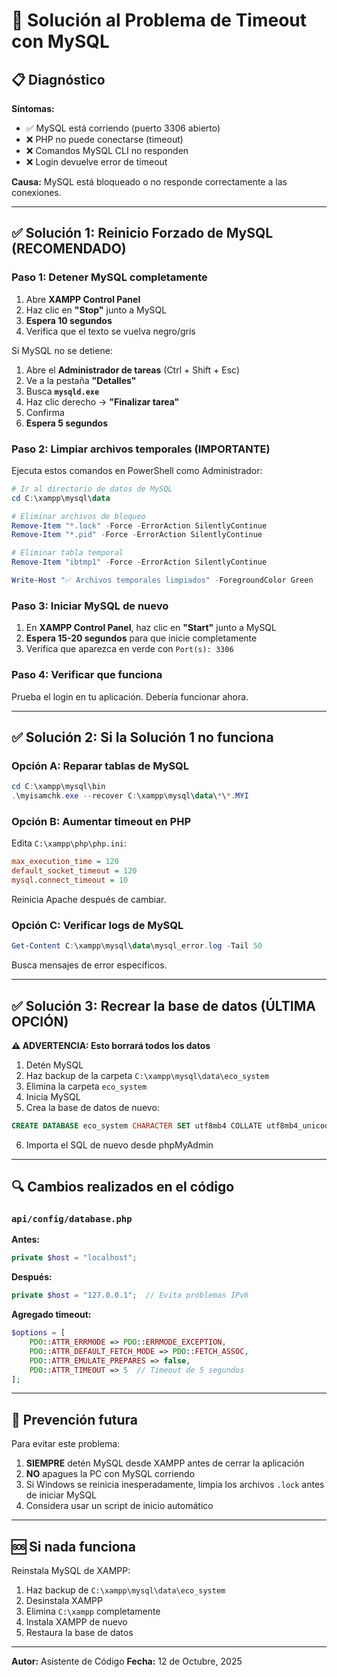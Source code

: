 # 🔧 Solución al Problema de Timeout con MySQL

## 📋 Diagnóstico

**Síntomas:**

- ✅ MySQL está corriendo (puerto 3306 abierto)
- ❌ PHP no puede conectarse (timeout)
- ❌ Comandos MySQL CLI no responden
- ❌ Login devuelve error de timeout

**Causa:** MySQL está bloqueado o no responde correctamente a las conexiones.

---

## ✅ Solución 1: Reinicio Forzado de MySQL (RECOMENDADO)

### Paso 1: Detener MySQL completamente

1. Abre **XAMPP Control Panel**
2. Haz clic en **"Stop"** junto a MySQL
3. **Espera 10 segundos**
4. Verifica que el texto se vuelva negro/gris

Si MySQL no se detiene:

1. Abre el **Administrador de tareas** (Ctrl + Shift + Esc)
2. Ve a la pestaña **"Detalles"**
3. Busca **`mysqld.exe`**
4. Haz clic derecho → **"Finalizar tarea"**
5. Confirma
6. **Espera 5 segundos**

### Paso 2: Limpiar archivos temporales (IMPORTANTE)

Ejecuta estos comandos en PowerShell como Administrador:

```powershell
# Ir al directorio de datos de MySQL
cd C:\xampp\mysql\data

# Eliminar archivos de bloqueo
Remove-Item "*.lock" -Force -ErrorAction SilentlyContinue
Remove-Item "*.pid" -Force -ErrorAction SilentlyContinue

# Eliminar tabla temporal
Remove-Item "ibtmp1" -Force -ErrorAction SilentlyContinue

Write-Host "✅ Archivos temporales limpiados" -ForegroundColor Green
```

### Paso 3: Iniciar MySQL de nuevo

1. En **XAMPP Control Panel**, haz clic en **"Start"** junto a MySQL
2. **Espera 15-20 segundos** para que inicie completamente
3. Verifica que aparezca en verde con `Port(s): 3306`

### Paso 4: Verificar que funciona

Prueba el login en tu aplicación. Debería funcionar ahora.

---

## ✅ Solución 2: Si la Solución 1 no funciona

### Opción A: Reparar tablas de MySQL

```powershell
cd C:\xampp\mysql\bin
.\myisamchk.exe --recover C:\xampp\mysql\data\*\*.MYI
```

### Opción B: Aumentar timeout en PHP

Edita `C:\xampp\php\php.ini`:

```ini
max_execution_time = 120
default_socket_timeout = 120
mysql.connect_timeout = 10
```

Reinicia Apache después de cambiar.

### Opción C: Verificar logs de MySQL

```powershell
Get-Content C:\xampp\mysql\data\mysql_error.log -Tail 50
```

Busca mensajes de error específicos.

---

## ✅ Solución 3: Recrear la base de datos (ÚLTIMA OPCIÓN)

**⚠️ ADVERTENCIA: Esto borrará todos los datos**

1. Detén MySQL
2. Haz backup de la carpeta `C:\xampp\mysql\data\eco_system`
3. Elimina la carpeta `eco_system`
4. Inicia MySQL
5. Crea la base de datos de nuevo:

```sql
CREATE DATABASE eco_system CHARACTER SET utf8mb4 COLLATE utf8mb4_unicode_ci;
```

6. Importa el SQL de nuevo desde phpMyAdmin

---

## 🔍 Cambios realizados en el código

### `api/config/database.php`

**Antes:**

```php
private $host = "localhost";
```

**Después:**

```php
private $host = "127.0.0.1";  // Evita problemas IPv6
```

**Agregado timeout:**

```php
$options = [
    PDO::ATTR_ERRMODE => PDO::ERRMODE_EXCEPTION,
    PDO::ATTR_DEFAULT_FETCH_MODE => PDO::FETCH_ASSOC,
    PDO::ATTR_EMULATE_PREPARES => false,
    PDO::ATTR_TIMEOUT => 5  // Timeout de 5 segundos
];
```

---

## 📝 Prevención futura

Para evitar este problema:

1. **SIEMPRE** detén MySQL desde XAMPP antes de cerrar la aplicación
2. **NO** apagues la PC con MySQL corriendo
3. Si Windows se reinicia inesperadamente, limpia los archivos `.lock` antes de iniciar MySQL
4. Considera usar un script de inicio automático

---

## 🆘 Si nada funciona

Reinstala MySQL de XAMPP:

1. Haz backup de `C:\xampp\mysql\data\eco_system`
2. Desinstala XAMPP
3. Elimina `C:\xampp` completamente
4. Instala XAMPP de nuevo
5. Restaura la base de datos

---

**Autor:** Asistente de Código
**Fecha:** 12 de Octubre, 2025

